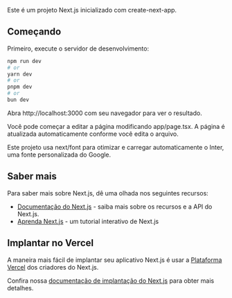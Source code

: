 Este é um projeto Next.js inicializado com create-next-app.

## Começando

Primeiro, execute o servidor de desenvolvimento:

```bash
npm run dev
# or
yarn dev
# or
pnpm dev
# or
bun dev
```

Abra http://localhost:3000 com seu navegador para ver o resultado.

Você pode começar a editar a página modificando app/page.tsx. A página é atualizada automaticamente conforme você edita o arquivo.

Este projeto usa next/font para otimizar e carregar automaticamente o Inter, uma fonte personalizada do Google.

## Saber mais

Para saber mais sobre Next.js, dê uma olhada nos seguintes recursos:

- [Documentação do Next.js](https://nextjs.org/docs) - saiba mais sobre os recursos e a API do Next.js.
- [Aprenda Next.js](https://nextjs.org/learn) -  um tutorial interativo de Next.js

## Implantar no Vercel

A maneira mais fácil de implantar seu aplicativo Next.js é usar a [Plataforma Vercel](https://vercel.com/new?utm_medium=default-template&filter=next.js&utm_source=create-next-app&utm_campaign=create-next-app-readme) dos criadores do Next.js.

Confira nossa [documentação de implantação do Next.js](https://nextjs.org/docs/deployment) para obter mais detalhes.
